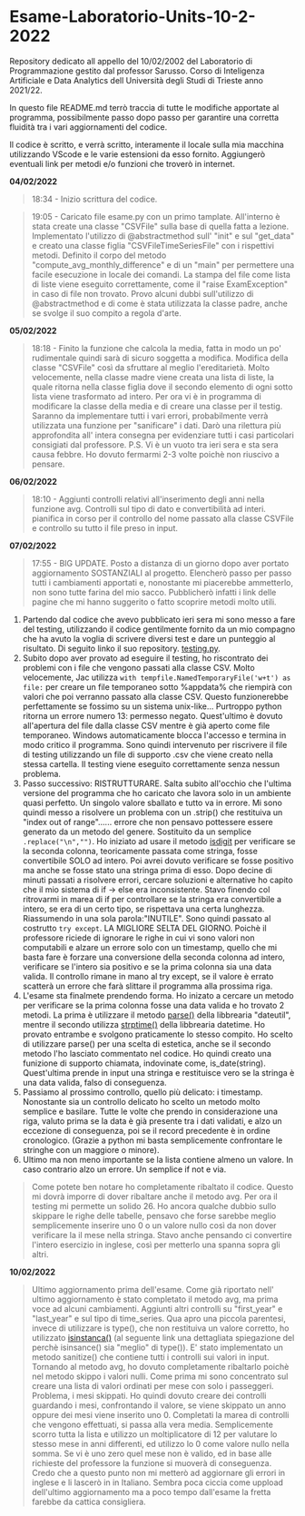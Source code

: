 # Esame-Laboratorio-Units-10-2-2022

Repository dedicato all appello del 10/02/2002 del Laboratorio di Programmazione gestito dal professor Sarusso. 
Corso di Inteligenza Artificiale e Data Analytics dell Università degli Studi di Trieste anno 2021/22.

In questo file README.md terrò traccia di tutte le modifiche apportate al programma, possibilmente passo dopo passo per garantire una corretta fluidità tra i vari aggiornamenti del codice.

Il codice è scritto, e verrà scritto, interamente il locale sulla mia macchina utilizzando VScode e le varie estensioni da esso fornito. Aggiungerò eventuali link per metodi e/o funzioni che troverò in internet.

**04/02/2022** 
> 18:34 - Inizio scrittura del codice.

> 19:05 - Caricato file esame.py con un primo tamplate. All'interno è stata create una classe "CSVFile" sulla base di quella fatta a lezione. Implementato l'utilizzo di @abstractmethod sull' "init" e sul "get_data" e creato una classe figlia "CSVFileTimeSeriesFile" con i rispettivi metodi. Definito il corpo del metodo "compute_avg_monthly_difference" e di un "main" per permettere una facile esecuzione in locale dei comandi. La stampa del file come lista di liste viene eseguito correttamente, come il "raise ExamException" in caso di file non trovato. Provo alcuni dubbi sull'utilizzo di @abstractmethod e di come è stata utilizzata la classe padre, anche se svolge il suo compito a regola d'arte. 

**05/02/2022**
> 18:18 - Finito la funzione che calcola la media, fatta in modo un po' rudimentale quindi sarà di sicuro soggetta a modifica. Modifica della classe "CSVFile" così da sfruttare al meglio l'ereditarietà. Molto velocemente, nella classe madre viene creata una lista di liste, la quale ritorna nella classe figlia dove il secondo elemento di ogni sotto lista viene trasformato ad intero. Per ora vi è in programma di modificare la classe della media e di creare una classe per il testig. Saranno da implementare tutti i vari errori, probabilmente verrà utilizzata una funzione per "sanificare" i dati. Darò una rilettura più approfondita all' intera consegna per evidenziare tutti i casi particolari consigiati dal professore. P.S. Vi è un vuoto tra ieri sera e sta sera causa febbre. Ho dovuto fermarmi 2-3 volte poichè non riuscivo a pensare.

**06/02/2022**

>18:10 - Aggiunti controlli relativi all'inserimento degli anni nella funzione avg. Controlli sul tipo di dato e convertibilità ad interi. pianifica in corso per il controllo del nome passato alla classe CSVFile e controllo su tutto il file preso in input.

**07/02/2022**

>17:55 - BIG UPDATE. Posto a distanza di un giorno dopo aver portato aggiornamento SOSTANZIALI al progetto. Elencherò passo per passo tutti i cambiamenti apportati e, nonostante mi piacerebbe ammetterlo, non sono tutte farina del mio sacco. Pubblicherò infatti i link delle pagine che mi hanno suggerito o fatto scoprire metodi molto utili.

1. Partendo dal codice che avevo pubblicato ieri sera mi sono messo a fare del testing, utilizzando il codice gentilmente fornito da un mio compagno che ha avuto la voglia di scrivere diversi test e dare un punteggio al risultato. Di seguito linko il suo repository. [testing.py](https://github.com/Jac-Zac/Programming_Lab_Exam_2022).
2. Subito dopo aver provato ad eseguire il testing, ho riscontrato dei problemi con i file che vengono passati alla classe CSV. Molto velocemente, Jac utilizza ``` with tempfile.NamedTemporaryFile('w+t') as file: ``` per creare un file temporaneo sotto %appdata% che riempirà con valori che poi verranno passato alla classe CSV. Questo funzionerebbe perfettamente se fossimo su un sistema unix-like... Purtroppo python ritorna un errore numero 13: permesso negato. Quest'ultimo è dovuto all'apertura del file dalla classe CSV mentre è già aperto come file temporaneo. Windows automaticamente blocca l'accesso e termina in modo critico il programma. Sono quindi intervenuto per riscrivere il file di testing utilizzando un file di supporto .csv che viene creato nella stessa cartella. Il testing viene eseguito correttamente senza nessun problema.
3. Passo successivo: RISTRUTTURARE. Salta subito all'occhio che l'ultima versione del programma che ho caricato che lavora solo in un ambiente quasi perfetto. Un singolo valore sballato e tutto va in errore. Mi sono quindi messo a risolvere un problema con un .strip() che restituiva un "index out of range"...... errore che non pensavo pottessere essere generato da un metodo del genere. Sostituito da un semplice ```.replace("\n","")```. Ho iniziato ad usare il metodo [isdigit](https://careerkarma.com/blog/python-isalpha-isnumeric-isalnum/#:~:text=The%20Python%20isnumeric()%20method,method%20returns%20the%20value%20False%20.) per verificare se la seconda colonna, teoricamente passata come stringa, fosse convertibile SOLO ad intero. Poi avrei dovuto verificare se fosse positivo ma anche se fosse stato una stringa prima di esso. Dopo decine di minuti passati a risolvere errori, cercare soluzioni e alternative ho capito che il mio sistema di if -> else era inconsistente. Stavo finendo col ritrovarmi in marea di if per controllare se la stringa era convertibile a intero, se era di un certo tipo, se rispettava una certa lunghezza. Riassumendo in una sola parola:"INUTILE". Sono quindi passato al costrutto ```try except```. LA MIGLIORE SELTA DEL GIORNO. Poichè il professore riciede di ignorare le righe in cui vi sono valori non computabili e alzare un errore solo con un timestamp, quello che mi basta fare è forzare una conversione della seconda colonna ad intero, verificare se l'intero sia positivo e se la prima colonna sia una data valida. Il controllo rimane in mano al try except, se il valore è errato scatterà un errore che farà slittare il programma alla prossima riga.
4. L'esame sta finalmete prendendo forma. Ho inizato a cercare un metodo per verificare se la prima colonna fosse una data valida e ho trovato 2 metodi. La prima è utilizzare il metodo [parse()](https://dateutil.readthedocs.io/en/stable/parser.html) della libbrearia "dateutil", mentre il secondo utilizza [strptime()](https://www.kite.com/python/answers/how-to-validate-a-date-string-format-in-python) della libbrearia datetime. Ho provato entrambe e svolgono praticamente lo stesso compito. Ho scelto di utilizzare parse() per una scelta di estetica, anche se il secondo metodo l'ho lasciato commentato nel codice. Ho quindi creato una funizione di supporto chiamata, indovinate come, is_date(string). Quest'ultima prende in input una stringa e restituisce vero se la stringa è una data valida, falso di conseguenza.
5. Passiamo al prossimo controllo, quello più delicato: i timestamp. Nonostante sia un controllo delicato ho scelto un metodo molto semplice e basilare. Tutte le volte che prendo in considerazione una riga, valuto prima se la data è già presente tra i dati validati, e alzo un eccezione di conseguenza, poi se il record precedente è in ordine cronologico. (Grazie a python mi basta semplicemente confrontare le stringhe con un maggiore o minore). 
6. Ultimo ma non meno importante se la lista contiene almeno un valore. In caso contrario alzo un errore. Un semplice if not e via.

> Come potete ben notare ho completamente ribaltato il codice. Questo mi dovrà imporre di dover ribaltare anche il metodo avg. Per ora il testing mi permette un solido 26. Ho ancora qualche dubbio sullo skippare le righe delle tabelle, pensavo che forse sarebbe meglio semplicemente inserire uno 0 o un valore nullo così da non dover verificare la il mese nella stringa. Stavo anche pensando ci convertire l'intero esercizio in inglese, così per metterlo una spanna sopra gli altri.

**10/02/2022**

> Ultimo aggiornamento prima dell'esame. Come già riportato nell' ultimo aggiornamento è stato completato il metodo avg, ma prima voce ad alcuni cambiamenti. Aggiunti altri controlli su "first_year" e "last_year" e sul tipo di time_series. Qua apro una piccola parentesi, invece di utilizzare is type(), che non restituiva un valore corretto, ho utilizzato [isinstanca()](https://stackoverflow.com/questions/1549801/what-are-the-differences-between-type-and-isinstance#:~:text=type()%20returns%20the%20type,object%20is%20of%20given%20type.) (al seguente link una dettagliata spiegazione del perchè isinsance() sia "meglio" di type()). E' stato implementato un metodo sanitize() che contiene tutti i controlli sui valori in input. Tornando al metodo avg, ho dovuto completamente ribaltarlo poichè nel metodo skippo i valori nulli. Come prima mi sono concentrato sul creare una lista di valori ordinati per mese con solo i passeggeri. Problema, i mesi skippati. Ho quindi dovuto creare dei controlli guardando i mesi, confrontando il valore, se viene skippato un anno oppure dei mesi viene inserito uno 0. Completati la marea di controlli che vengono effettuati, si passa alla vera media. Semplicemente scorro tutta la lista e utilizzo un moltiplicatore di 12 per valutare lo stesso mese in anni differenti, ed utilizzo lo 0 come valore nullo nella somma. Se vi è uno zero quel mese non è valido, ed in base alle richieste del professore la funzione si muoverà di conseguenza. Credo che a questo punto non mi metterò ad aggiornare gli errori in inglese e li lascerò in in Italiano. Sembra poca ciccia come uppload dell'ultimo aggiornamento ma a poco tempo dall'esame la fretta farebbe da cattica consigliera. 
